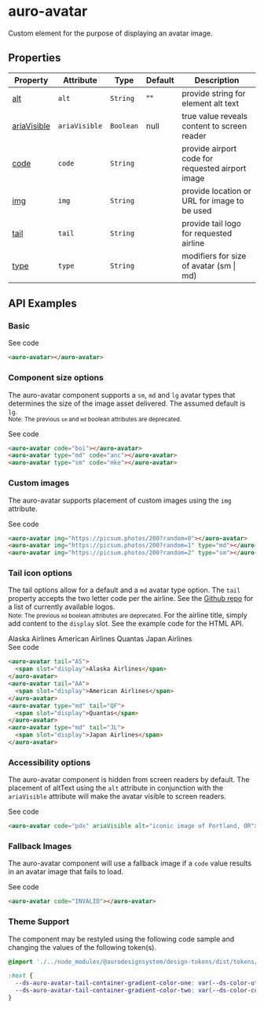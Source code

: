 <!-- AURO-GENERATED-CONTENT:START (FILE:src=./../docs/api.md) -->
<!-- The below content is automatically added from ./../docs/api.md -->

# auro-avatar

Custom element for the purpose of displaying an avatar image.

## Properties

| Property      | Attribute     | Type      | Default | Description                                      |
|---------------|---------------|-----------|---------|--------------------------------------------------|
| [alt](#alt)         | `alt`         | `String`  | ""      | provide string for element alt text              |
| [ariaVisible](#ariaVisible) | `ariaVisible` | `Boolean` | null    | true value reveals content to screen reader      |
| [code](#code)        | `code`        | `String`  |         | provide airport code for requested airport image |
| [img](#img)         | `img`         | `String`  |         | provide location or URL for image to be used     |
| [tail](#tail)        | `tail`        | `String`  |         | provide tail logo for requested airline          |
| [type](#type)        | `type`        | `String`  |         | modifiers for size of avatar (sm \| md)          |
<!-- AURO-GENERATED-CONTENT:END -->

## API Examples

### Basic

<div class="exampleWrapper">
  <!-- AURO-GENERATED-CONTENT:START (FILE:src=./../apiExamples/basic.html) -->
  <!-- The below content is automatically added from ./../apiExamples/basic.html -->
  <auro-avatar></auro-avatar>
  <!-- AURO-GENERATED-CONTENT:END -->
</div>
<auro-accordion alignRight>
  <span slot="trigger">See code</span>
<!-- AURO-GENERATED-CONTENT:START (CODE:src=./../apiExamples/basic.html) -->
<!-- The below code snippet is automatically added from ./../apiExamples/basic.html -->

```html
<auro-avatar></auro-avatar>
```
<!-- AURO-GENERATED-CONTENT:END -->
</auro-accordion>

### Component size options

The auro-avatar component supports a `sm`, `md` and `lg` avatar types that determines the size of the image asset delivered. The assumed default is `lg`.</br>
<small>Note: The previous `sm` and `md` boolean attributes are deprecated.</small>
<div class="exampleWrapper">
  <!-- AURO-GENERATED-CONTENT:START (FILE:src=./../apiExamples/size.html) -->
  <!-- The below content is automatically added from ./../apiExamples/size.html -->
  <auro-avatar code="boi"></auro-avatar>
  <auro-avatar type="md" code="anc"></auro-avatar>
  <auro-avatar type="sm" code="mke"></auro-avatar>
  <!-- AURO-GENERATED-CONTENT:END -->
</div>
<auro-accordion alignRight>
  <span slot="trigger">See code</span>
<!-- AURO-GENERATED-CONTENT:START (CODE:src=./../apiExamples/size.html) -->
<!-- The below code snippet is automatically added from ./../apiExamples/size.html -->

```html
<auro-avatar code="boi"></auro-avatar>
<auro-avatar type="md" code="anc"></auro-avatar>
<auro-avatar type="sm" code="mke"></auro-avatar>
```
<!-- AURO-GENERATED-CONTENT:END -->
</auro-accordion>

### Custom images

The auro-avatar supports placement of custom images using the `img` attribute.

<div class="exampleWrapper">
  <!-- AURO-GENERATED-CONTENT:START (FILE:src=./../apiExamples/customImage.html) -->
  <!-- The below content is automatically added from ./../apiExamples/customImage.html -->
  <auro-avatar img="https://picsum.photos/200?random=0"></auro-avatar>
  <auro-avatar img="https://picsum.photos/200?random=1" type="md"></auro-avatar>
  <auro-avatar img="https://picsum.photos/200?random=2" type="sm"></auro-avatar>
  <!-- AURO-GENERATED-CONTENT:END -->
</div>
<auro-accordion alignRight>
  <span slot="trigger">See code</span>
<!-- AURO-GENERATED-CONTENT:START (CODE:src=./../apiExamples/customImage.html) -->
<!-- The below code snippet is automatically added from ./../apiExamples/customImage.html -->

```html
<auro-avatar img="https://picsum.photos/200?random=0"></auro-avatar>
<auro-avatar img="https://picsum.photos/200?random=1" type="md"></auro-avatar>
<auro-avatar img="https://picsum.photos/200?random=2" type="sm"></auro-avatar>
```
<!-- AURO-GENERATED-CONTENT:END -->
</auro-accordion>

### Tail icon options

The tail options allow for a default and a `md` avatar type option. The `tail` property accepts the two letter code per the airline. See the [Github repo](https://github.com/AlaskaAirlines/Icons/tree/master/src/icons/logos) for a list of currently available logos.</br>
<small>Note: The previous `md` boolean attributes are deprecated.</small>
For the airline title, simply add content to the `display` slot. See the example code for the HTML API.

<div class="exampleWrapper">
  <!-- AURO-GENERATED-CONTENT:START (FILE:src=./../apiExamples/tail.html) -->
  <!-- The below content is automatically added from ./../apiExamples/tail.html -->
  <auro-avatar tail="AS">
    <span slot="display">Alaska Airlines</span>
  </auro-avatar>
  <auro-avatar tail="AA">
    <span slot="display">American Airlines</span>
  </auro-avatar>
  <auro-avatar type="md" tail="QF">
    <span slot="display">Quantas</span>
  </auro-avatar>
  <auro-avatar type="md" tail="JL">
    <span slot="display">Japan Airlines</span>
  </auro-avatar>
  <!-- AURO-GENERATED-CONTENT:END -->
</div>
<auro-accordion alignRight>
  <span slot="trigger">See code</span>
<!-- AURO-GENERATED-CONTENT:START (CODE:src=./../apiExamples/tail.html) -->
<!-- The below code snippet is automatically added from ./../apiExamples/tail.html -->

```html
<auro-avatar tail="AS">
  <span slot="display">Alaska Airlines</span>
</auro-avatar>
<auro-avatar tail="AA">
  <span slot="display">American Airlines</span>
</auro-avatar>
<auro-avatar type="md" tail="QF">
  <span slot="display">Quantas</span>
</auro-avatar>
<auro-avatar type="md" tail="JL">
  <span slot="display">Japan Airlines</span>
</auro-avatar>
```
<!-- AURO-GENERATED-CONTENT:END -->
</auro-accordion>

### Accessibility options

The auro-avatar component is hidden from screen readers by default. The placement of altText using the `alt` attribute in conjunction with the `ariaVisible` attribute will make the avatar visible to screen readers.

<div class="exampleWrapper">
  <!-- AURO-GENERATED-CONTENT:START (FILE:src=./../apiExamples/accessibility.html) -->
  <!-- The below content is automatically added from ./../apiExamples/accessibility.html -->
  <auro-avatar code="pdx" ariaVisible alt="iconic image of Portland, OR"></auro-avatar>
  <!-- AURO-GENERATED-CONTENT:END -->
</div>
<auro-accordion alignRight>
  <span slot="trigger">See code</span>
<!-- AURO-GENERATED-CONTENT:START (CODE:src=./../apiExamples/accessibility.html) -->
<!-- The below code snippet is automatically added from ./../apiExamples/accessibility.html -->

```html
<auro-avatar code="pdx" ariaVisible alt="iconic image of Portland, OR"></auro-avatar>
```
<!-- AURO-GENERATED-CONTENT:END -->
</auro-accordion>

### Fallback Images

The auro-avatar component will use a fallback image if a `code` value results in an avatar image that fails to load.

<div class="exampleWrapper">
  <!-- AURO-GENERATED-CONTENT:START (FILE:src=./../apiExamples/fallback.html) -->
  <!-- The below content is automatically added from ./../apiExamples/fallback.html -->
  <auro-avatar code="INVALID"></auro-avatar>
  <!-- AURO-GENERATED-CONTENT:END -->
</div>
<auro-accordion alignRight>
  <span slot="trigger">See code</span>
<!-- AURO-GENERATED-CONTENT:START (CODE:src=./../apiExamples/fallback.html) -->
<!-- The below code snippet is automatically added from ./../apiExamples/fallback.html -->

```html
<auro-avatar code="INVALID"></auro-avatar>
```
<!-- AURO-GENERATED-CONTENT:END -->
</auro-accordion>

### Theme Support

The component may be restyled using the following code sample and changing the values of the following token(s).

<!-- AURO-GENERATED-CONTENT:START (CODE:src=./../src/tokens.scss) -->
<!-- The below code snippet is automatically added from ./../src/tokens.scss -->

```scss
@import './../node_modules/@aurodesignsystem/design-tokens/dist/tokens/SCSSVariables';

:host {
  --ds-auro-avatar-tail-container-gradient-color-one: var(--ds-color-utility-blue-default, #{$ds-color-utility-blue-default});
  --ds-auro-avatar-tail-container-gradient-color-two: var(--ds-color-container-primary-default, #{$ds-color-container-primary-default});
}
```
<!-- AURO-GENERATED-CONTENT:END -->
